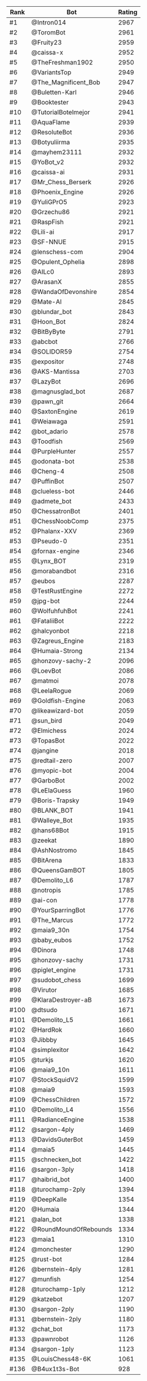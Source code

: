Rank|Bot|Rating
---|---|---
#1|@Intron014|2967
#2|@ToromBot|2961
#3|@Fruity23|2959
#4|@caissa-x|2952
#5|@TheFreshman1902|2950
#6|@VariantsTop|2949
#7|@The_Magnificent_Bob|2947
#8|@Buletten-Karl|2946
#9|@Booktester|2943
#10|@TutorialBotelmejor|2941
#11|@AquaFlame|2939
#12|@ResoluteBot|2936
#13|@Botyuliirma|2935
#14|@mayhem23111|2932
#15|@YoBot_v2|2932
#16|@caissa-ai|2931
#17|@Mr_Chess_Berserk|2926
#18|@Phoenix_Engine|2926
#19|@YuliGPrO5|2923
#20|@Grzechu86|2921
#21|@RaspFish|2921
#22|@Lili-ai|2917
#23|@SF-NNUE|2915
#24|@lenschess-com|2904
#25|@Opulent_Ophelia|2898
#26|@AILc0|2893
#27|@ArasanX|2855
#28|@WandaOfDevonshire|2854
#29|@Mate-AI|2845
#30|@blundar_bot|2843
#31|@Hoon_Bot|2824
#32|@BitByByte|2791
#33|@abcbot|2766
#34|@SOLIDOR59|2754
#35|@expositor|2748
#36|@AKS-Mantissa|2703
#37|@LazyBot|2696
#38|@magnusglad_bot|2687
#39|@pawn_git|2664
#40|@SaxtonEngine|2619
#41|@Weiawaga|2591
#42|@bot_adario|2578
#43|@Toodfish|2569
#44|@PurpleHunter|2557
#45|@odonata-bot|2538
#46|@Cheng-4|2508
#47|@PuffinBot|2507
#48|@clueless-bot|2446
#49|@admete_bot|2433
#50|@ChessatronBot|2401
#51|@ChessNoobComp|2375
#52|@Phalanx-XXV|2369
#53|@Pseudo-0|2351
#54|@fornax-engine|2346
#55|@Lynx_BOT|2319
#56|@morabandbot|2316
#57|@eubos|2287
#58|@TestRustEngine|2272
#59|@jpg-bot|2244
#60|@WolfuhfuhBot|2241
#61|@FataliiBot|2222
#62|@halcyonbot|2218
#63|@Zagreus_Engine|2183
#64|@Humaia-Strong|2134
#65|@honzovy-sachy-2|2096
#66|@LoevBot|2086
#67|@matmoi|2078
#68|@LeelaRogue|2069
#69|@Goldfish-Engine|2063
#70|@likeawizard-bot|2059
#71|@sun_bird|2049
#72|@Elmichess|2024
#73|@TopasBot|2022
#74|@jangine|2018
#75|@redtail-zero|2007
#76|@myopic-bot|2004
#77|@GarboBot|2002
#78|@LeElaGuess|1960
#79|@Boris-Trapsky|1949
#80|@BLANK_BOT|1941
#81|@Walleye_Bot|1935
#82|@hans68Bot|1915
#83|@zeekat|1890
#84|@AshNostromo|1845
#85|@BitArena|1833
#86|@QueensGamBOT|1805
#87|@Demolito_L6|1787
#88|@notropis|1785
#89|@ai-con|1778
#90|@YourSparringBot|1776
#91|@The_Marcus|1772
#92|@maia9_30n|1754
#93|@baby_eubos|1752
#94|@Dinora|1748
#95|@honzovy-sachy|1731
#96|@piglet_engine|1731
#97|@sudobot_chess|1699
#98|@Virutor|1685
#99|@KlaraDestroyer-aB|1673
#100|@dtsudo|1671
#101|@Demolito_L5|1661
#102|@HardRok|1660
#103|@Jibbby|1645
#104|@simplexitor|1642
#105|@turkjs|1620
#106|@maia9_10n|1611
#107|@StockSquidV2|1599
#108|@maia9|1593
#109|@ChessChildren|1572
#110|@Demolito_L4|1556
#111|@RadianceEngine|1538
#112|@sargon-4ply|1469
#113|@DavidsGuterBot|1459
#114|@maia5|1445
#115|@schnecken_bot|1422
#116|@sargon-3ply|1418
#117|@haibrid_bot|1400
#118|@turochamp-2ply|1394
#119|@DeepKalle|1354
#120|@Humaia|1344
#121|@alan_bot|1338
#122|@RoundMoundOfRebounds|1334
#123|@maia1|1310
#124|@monchester|1290
#125|@rust-bot|1284
#126|@bernstein-4ply|1281
#127|@munfish|1254
#128|@turochamp-1ply|1212
#129|@katzebot|1207
#130|@sargon-2ply|1190
#131|@bernstein-2ply|1180
#132|@chat_bot|1173
#133|@pawnrobot|1126
#134|@sargon-1ply|1123
#135|@LouisChess48-6K|1061
#136|@B4ux1t3s-Bot|928
